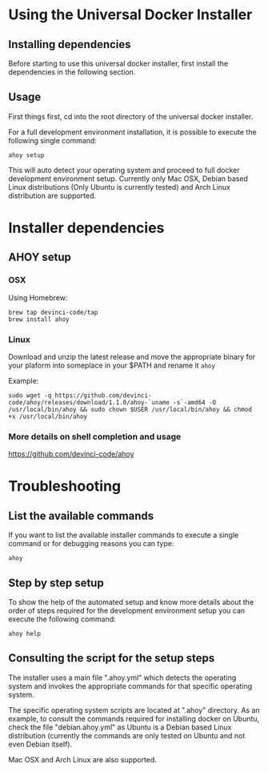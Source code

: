 # Using the Universal Docker Installer

## Installing dependencies
Before starting to use this universal docker installer, first install the dependencies in the following section.

## Usage
First things first, cd into the root directory of the universal docker installer.

For a full development environment installation, it is possible to execute the following single command:
```
ahoy setup
```
This will auto detect your operating system and proceed to full docker development environment setup.
Currently only Mac OSX, Debian based Linux distributions (Only Ubuntu is currently tested) and Arch Linux distribution are supported.

# Installer dependencies

## AHOY setup

### OSX
Using Homebrew:
```
brew tap devinci-code/tap
brew install ahoy
```

### Linux
Download and unzip the latest release and move the appropriate binary for your plaform into someplace in your $PATH and rename it `ahoy`

Example:
```
sudo wget -q https://github.com/devinci-code/ahoy/releases/download/1.1.0/ahoy-`uname -s`-amd64 -O /usr/local/bin/ahoy && sudo chown $USER /usr/local/bin/ahoy && chmod +x /usr/local/bin/ahoy
```

### More details on shell completion and usage
https://github.com/devinci-code/ahoy

# Troubleshooting

## List the available commands
If you want to list the available installer commands to execute a single command or for debugging reasons you can type:
```
ahoy
```

## Step by step setup
To show the help of the automated setup and know more details about the order of steps required for the development environment setup you can execute the following command:
```
ahoy help
```

## Consulting the script for the setup steps
The installer uses a main file ".ahoy.yml" which detects the operating system and invokes the appropriate commands for that specific operating system.

The specific operating system scripts are located at ".ahoy" directory.
As an example, to consult the commands required for installing docker on Ubuntu, check the file "debian.ahoy.yml" as Ubuntu is a Debian based Linux distribution (currently the commands are only tested on Ubuntu and not even Debian itself).

Mac OSX and Arch Linux are also supported.
